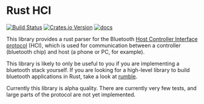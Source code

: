 # Rust HCI

[![Build Status](https://travis-ci.org/mwylde/hci-rs.svg?branch=master)](https://travis-ci.org/mwylde/hci-rs)
[![Crates.io Version](https://img.shields.io/crates/v/hci.svg)](https://crates.io/crates/hci)
[![docs](https://docs.rs/hci/badge.svg)](https://docs.rs/hci)


This library provides a rust parser for the Bluetooth 
[Host Controller Interface protocol](https://en.wikipedia.org/wiki/List_of_Bluetooth_protocols#HCI)
(HCI), which is used for communication between a controller (bluetooth chip) and
host (a phone or PC, for example).

This library is likely to only be useful to you if you are implementing a bluetooth
stack yourself. If you are looking for a high-level library to build bluetooth
applications in Rust, take a look at [rumble](https://crates.io/crates/rumble).   

Currently this library is alpha quality. There are currently very few tests,
and large parts of the protocol are not yet implemented.
